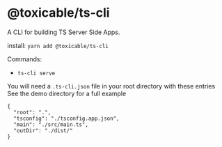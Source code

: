 # @toxicable/ts-cli

A CLI for building TS Server Side Apps.

install: `yarn add @toxicable/ts-cli`


Commands:
* `ts-cli serve`

You will need a `.ts-cli.json` file in your root directory with these entries
See the demo directory for a full example
```
{
  "root": ".",
  "tsconfig": "./tsconfig.app.json",
  "main": "./src/main.ts",
  "outDir": "./dist/"
} 
```
